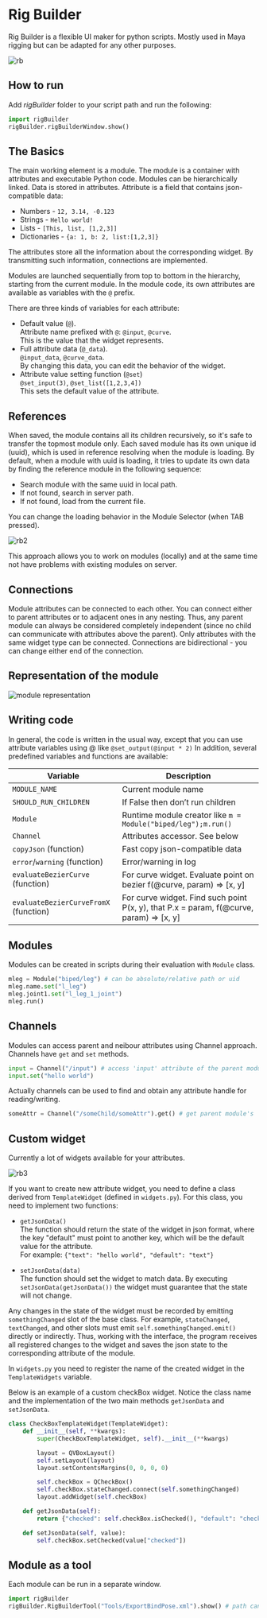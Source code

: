 # Rig Builder
Rig Builder is a flexible UI maker for python scripts. Mostly used in Maya rigging but can be adapted for any other purposes.

![rb](https://user-images.githubusercontent.com/9614751/163259226-61f06392-d2e4-4674-909d-7a8e8a4833a4.PNG)

## How to run
Add *rigBuilder* folder to your script path and run the following:
```python
import rigBuilder
rigBuilder.rigBuilderWindow.show() 
```
## The Basics
The main working element is a module. The module is a container with attributes and executable Python code.
Modules can be hierarchically linked. Data is stored in attributes. Attribute is a field that contains json-compatible data:
* Numbers  -  `12, 3.14, -0.123`
* Strings  -  `Hello world!`
* Lists  -  `[This, list, [1,2,3]]`
* Dictionaries  -  `{a: 1, b: 2, list:[1,2,3]}`

The attributes store all the information about the corresponding widget. By transmitting such information, connections are implemented.

Modules are launched sequentially from top to bottom in the hierarchy, starting from the current module. In the module code, its own attributes are available as variables with the `@` prefix.

There are three kinds of variables for each attribute:
* Default value (`@`).<br>
  Attribute name prefixed with `@`: `@input`, `@curve`.<br> 
  This is the value that the widget represents.
* Full attribute data (`@_data`).<br>
  `@input_data`, `@curve_data`.<br>
  By changing this data, you can edit the behavior of the widget. 
* Attribute value setting function (`@set`) <br>
  `@set_input(3)`, `@set_list([1,2,3,4])`<br>
  This sets the default value of the attribute.

## References
When saved, the module contains all its children recursively, so it's safe to transfer the topmost module only. Each saved module has its own unique id (uuid), which is used in reference resolving when the module is loading. 
By default, when a module with uuid is loading, it tries to update its own data by finding the reference module in the following sequence:
* Search module with the same uuid in local path.
* If not found, search in server path.
* If not found, load from the current file.
                                              
You can change the loading behavior in the Module Selector (when TAB pressed). 

![rb2](https://user-images.githubusercontent.com/9614751/159116931-841fe887-438c-4110-bd41-ab9d4531c744.PNG)

This approach allows you to work on modules (locally) and at the same time not have problems with existing modules on server.
  
## Connections
Module attributes can be connected to each other. You can connect either to parent attributes or to adjacent ones in any nesting. 
Thus, any parent module can always be considered completely independent (since no child can communicate with attributes above the parent). 
Only attributes with the same widget type can be connected. Connections are bidirectional - you can change either end of the connection.

## Representation of the module
![module representation](https://user-images.githubusercontent.com/9614751/187194450-2c509e82-cb81-444d-b449-ed976985c654.png)

## Writing code
In general, the code is written in the usual way, except that you can use attribute variables using @ like `@set_output(@input * 2)`
In addition, several predefined variables and functions are available:

| Variable | Description |
| -- | -- |
|`MODULE_NAME` |	Current module name |
|`SHOULD_RUN_CHILDREN` |	If False then don’t run children |
| `Module` | Runtime module creator like `m = Module("biped/leg");m.run()` |
|`Channel` | Attributes accessor. See below |
|`copyJson` (function) |	Fast copy json-compatible data |
|`error`/`warning` (function) |	Error/warning in log |
|`evaluateBezierCurve` (function) |	For curve widget. Evaluate point on bezier f(@curve, param) => [x, y] |
|`evaluateBezierCurveFromX` (function) |	For curve widget. Find such point P(x, y), that P.x = param, f(@curve, param) => [x, y] |

## Modules
Modules can be created in scripts during their evaluation with `Module` class.
```python
mleg = Module("biped/leg") # can be absolute/relative path or uid
mleg.name.set("l_leg")
mleg.joint1.set("l_leg_1_joint")
mleg.run()
```

## Channels
Modules can access parent and neibour attributes using Channel approach. Channels have `get` and `set` methods.
```python
input = Channel("/input") # access 'input' attribute of the parent module
input.set("hello world")
```
Actually channels can be used to find and obtain any attribute handle for reading/writing.
```python
someAttr = Channel("/someChild/someAttr").get() # get parent module's 'someChild' child module and its 'someAttr' attribute
```

## Custom widget
Currently a lot of widgets available for your attributes.

![rb3](https://user-images.githubusercontent.com/9614751/159117051-dd100f67-8159-4fa2-8fae-eb1921a64bae.PNG)

If you want to create new attribute widget, you need to define a class derived from `TemplateWidget` (defined in `widgets.py`).
For this class, you need to implement two functions:
* `getJsonData()`<br>
  The function should return the state of the widget in json format, where the key "default" must point to another key, which will be the default value for the attribute.<br>
  For example: `{"text": "hello world", "default": "text"}`
  
* `setJsonData(data)`<br>
  The function should set the widget to match data.
  By executing `setJsonData(getJsonData())` the widget must guarantee that the state will not change.

Any changes in the state of the widget must be recorded by emitting `somethingChanged` slot of the base class. For example, `stateChanged`, `textChanged`, and other slots must emit `self.somethingChanged.emit()` directly or indirectly. Thus, working with the interface, the program receives all registered changes to the widget and saves the json state to the corresponding attribute of the module.

In `widgets.py` you need to register the name of the created widget in the `TemplateWidgets` variable.

Below is an example of a custom checkBox widget. Notice the class name and the implementation of the two main methods `getJsonData` and `setJsonData`.
```python
class CheckBoxTemplateWidget(TemplateWidget):
    def __init__(self, **kwargs):
        super(CheckBoxTemplateWidget, self).__init__(**kwargs)

        layout = QVBoxLayout()
        self.setLayout(layout)
        layout.setContentsMargins(0, 0, 0, 0) 

        self.checkBox = QCheckBox()
        self.checkBox.stateChanged.connect(self.somethingChanged)
        layout.addWidget(self.checkBox)

    def getJsonData(self):
        return {"checked": self.checkBox.isChecked(), "default": "checked"}

    def setJsonData(self, value):
        self.checkBox.setChecked(value["checked"])
```

## Module as a tool
Each module can be run in a separate window.
```python
import rigBuilder
rigBuilder.RigBuilderTool("Tools/ExportBindPose.xml").show() # path can be relative, absolute or specified by uid
```
